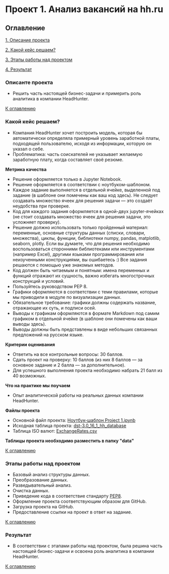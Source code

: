 # Проект 1. Анализ вакансий на hh.ru

## Оглавление

[1. Описание проекта](https://github.com/slagovskiy/DST/tree/main/PY-16_hh#описанте-проекта)

[2. Какой кейс решаем?](https://github.com/slagovskiy/DST/tree/main/PY-16_hh#какой-кейс-решаем)

[3. Этапы работы над проектом](https://github.com/slagovskiy/DST/tree/main/PY-16_hh#этапы-работы-над-проектом)

[4. Результат](https://github.com/slagovskiy/DST/tree/main/PY-16_hh#результат)

### Описанте проекта
- Решить часть настоящей бизнес-задачи и примерить роль аналитика в компании HeadHunter.

[К оглавлению](https://github.com/slagovskiy/DST/tree/main/PY-16_hh#оглавление) 

### Какой кейс решаем?
- Компания HeadHunter хочет построить модель, которая бы автоматически определяла примерный уровень заработной платы, подходящей пользователю, исходя из информации, которую он указал о себе.
- Проблематика: часть соискателей не указывает желаемую заработную плату, когда составляет своё резюме.

**Метрика качества**
- Решение оформляется только в Jupyter Notebook.
- Решение оформляется в соответствии с ноутбуком-шаблоном.
- Каждое задание выполняется в отдельной ячейке, выделенной под задание (в шаблоне они помечены как ваш код здесь). Не следует создавать множество ячеек для решения задачи — это создаёт неудобства при проверке.
- Код для каждого задания оформляется в одной-двух jupyter-ячейках (не стоит создавать множество ячеек для решения задачи, это усложняет проверку).
- Решение должно использовать только пройденный материал: переменные, основные структуры данных (списки, словари, множества), циклы, функции, библиотеки numpy, pandas, matplotlib, seaborn, plotly. Если вы думаете, что для решения необходимо воспользоваться сторонними библиотеками или инструментами (например Excel), другими языками программирования или неизученными конструкциями, вы ошибаетесь :) Все задания решаются с помощью уже знакомых методов.
- Код должен быть читаемым и понятным: имена переменных и функций отражают их сущность, важно избегать многострочных конструкций и условий.
- Пользуйтесь руководством PEP 8.
- Графики оформляются в соответствии с теми правилами, которые мы приводили в модуле по визуализации данных.
- Обязательное требование: графики должны содержать название, отражающее их суть, и подписи осей.
- Выводы к графикам оформляются в формате Markdown под самим графиком в отдельной ячейке (в шаблоне они помечены как ваши выводы здесь).
- Выводы должны быть представлены в виде небольших связанных предложений на русском языке.

**Критерии оценивания**
- Ответить на все контрольные вопросы: 30 баллов.
- Сдать проект на проверку: 10 баллов (из них 8 баллов — за основное задание и 2 балла — за дополнительное).
- Для успешного выполнения проекта необходимо набрать  21 балл из 40 возможных.

**Что на практике мы поучаем**
 
- Опыт аналитической работы на реальных данных компании HeadHunter.


**Файлы проекта**
- Основной файл проекта: [Ноутбук-шаблон Project 1.ipynb](https://github.com/slagovskiy/DST/blob/main/PY-16_hh/Template_project_1.ipynb)
- Исходная таблица проекта: [dst-3.0_16_1_hh_database](https://github.com/slagovskiy/DST/raw/main/PY-16_hh/data/dst-3.0_16_1_hh_database.7z)
- Таблица ISO валют: [ExchangeRates.csv](https://github.com/slagovskiy/DST/raw/main/PY-16_hh/data/ExchangeRates.7z)

**Таблицы проекта необходимо разместить в папку "data"**

[К оглавлению](https://github.com/slagovskiy/DST/tree/main/PY-16_hh#оглавление) 

### Этапы работы над проектом
- Базовый анализ структуры данных.
- Преобразование данных.
- Разведывательный анализ.
- Очистка данных.
- Приведение кода в соответствие стандарту [PEP8](https://peps.python.org/pep-0008/).
- Оформление проекта соответствующим образом для GitHub.
- Загрузка проекта на GitHub.
- Предоставление ссылки на проект в ответ на задание.

[К оглавлению](https://github.com/slagovskiy/DST/tree/main/PY-16_hh#оглавление)

### Результат
- В соответствии с этапами работы над проектом, была решина часть настоящей бизнес-задачи и освоена роль аналитика в компании HeadHunter.

[К оглавлению](https://github.com/slagovskiy/DST/tree/main/PY-16_hh#оглавление) 